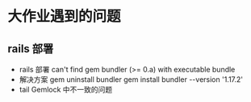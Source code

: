 # 大作业遇到的问题

## rails 部署
- rails 部署 can't find gem bundler (>= 0.a) with executable bundle
- 解决方案 gem uninstall bundler  gem install bundler --version '1.17.2'
- tail Gemlock 中不一致的问题 
